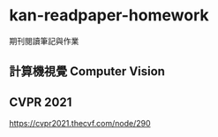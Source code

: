 # kan-readpaper-homework
期刊閱讀筆記與作業

## 計算機視覺 Computer Vision

## CVPR 2021
https://cvpr2021.thecvf.com/node/290


